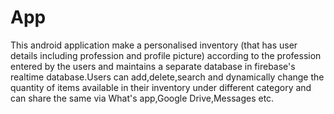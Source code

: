 # App 
This android application make a personalised inventory (that has user details including profession and profile picture) according to the profession entered by the users and maintains a separate database in firebase's realtime database.Users can add,delete,search and dynamically change the quantity of items available in their inventory under different category and can share the same via What's app,Google Drive,Messages etc.
